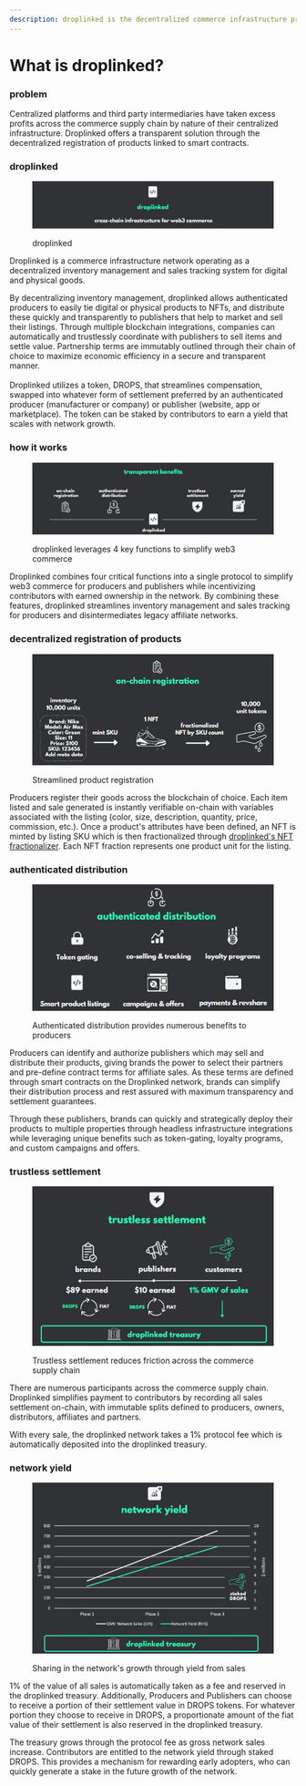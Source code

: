 ```yaml
---
description: droplinked is the decentralized commerce infrastructure protocol
---
```


# What is droplinked?

### problem

Centralized platforms and third party intermediaries have taken excess profits across the commerce supply chain by nature of their centralized infrastructure. Droplinked offers a transparent solution through the decentralized registration of products linked to smart contracts.&#x20;

### droplinked

<figure><img src=".gitbook/assets/droplinked title slide (2).jpg" alt=""><figcaption><p>droplinked </p></figcaption></figure>

Droplinked is a commerce infrastructure network operating as a decentralized inventory management and sales tracking system for digital and physical goods.&#x20;

By decentralizing inventory management, droplinked allows authenticated producers to easily tie digital or physical products to NFTs, and distribute these quickly and transparently to publishers that help to market and sell their listings. Through multiple blockchain integrations, companies can automatically and trustlessly coordinate with publishers to sell items and settle value. Partnership terms are immutably outlined through their chain of choice to maximize economic efficiency in a secure and transparent manner.\
\
Droplinked utilizes a token, DROPS, that streamlines compensation, swapped into whatever form of settlement preferred by an authenticated producer (manufacturer or company) or publisher (website, app or marketplace). The token can be staked by contributors to earn a yield that scales with network growth.

### how it works

<figure><img src=".gitbook/assets/droplinked benefits (1).jpg" alt=""><figcaption><p>droplinked leverages 4 key functions to simplify web3 commerce</p></figcaption></figure>

Droplinked combines four critical functions into a single protocol to simplify web3 commerce for producers and publishers while incentivizing contributors with earned ownership in the network. By combining these features, droplinked streamlines inventory management and sales tracking for producers and disintermediates legacy affiliate networks.

### decentralized registration of products

<figure><img src=".gitbook/assets/droplinked onchain registration slide (2).jpg" alt=""><figcaption><p>Streamlined product registration</p></figcaption></figure>

Producers register their goods across the blockchain of choice. Each item listed and sale generated is instantly verifiable on-chain with variables associated with the listing (color, size, description, quantity, price, commission, etc.). Once a product's attributes have been defined, an NFT is minted by listing SKU which is then fractionalized through [droplinked's NFT fractionalizer](https://fractionalizer.droplinked.com). Each NFT fraction represents one product unit for the listing.

### authenticated distribution

<figure><img src=".gitbook/assets/authenticated distribution.jpg" alt=""><figcaption><p>Authenticated distribution provides numerous benefits to producers</p></figcaption></figure>

Producers can identify and authorize publishers which may sell and distribute their products, giving brands the power to select their partners and pre-define contract terms for affiliate sales. As these terms are defined through smart contracts on the Droplinked network, brands can simplify their distribution process and rest assured with maximum transparency and settlement guarantees.&#x20;

Through these publishers, brands can quickly and strategically deploy their products to multiple properties through headless infrastructure integrations while leveraging unique benefits such as token-gating, loyalty programs, and custom campaigns and offers.

### trustless settlement

<figure><img src=".gitbook/assets/trustless settlement.jpg" alt=""><figcaption><p>Trustless settlement reduces friction across the commerce supply chain</p></figcaption></figure>

There are numerous participants across the commerce supply chain. Droplinked simplifies payment to contributors by recording all sales settlement on-chain, with immutable splits defined to producers, owners, distributors, affiliates and partners.

With every sale, the droplinked network takes a 1% protocol fee which is automatically deposited into the droplinked treasury.

### network yield

<figure><img src=".gitbook/assets/network yield.jpg" alt=""><figcaption><p>Sharing in the network's growth through yield from sales</p></figcaption></figure>

1% of the value of all sales is automatically taken as a fee and reserved in the droplinked treasury. Additionally, Producers and Publishers can choose to receive a portion of their settlement value in DROPS tokens. For whatever portion they choose to receive in DROPS, a proportionate amount of the fiat value of their settlement is also reserved in the droplinked treasury.

The treasury grows through the protocol fee as gross network sales increase. Contributors are entitled to the network yield through staked DROPS. This provides a mechanism for rewarding early adopters, who can quickly generate a stake in the future growth of the network.
